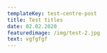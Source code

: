 ```yaml
---
templateKey: test-centre-post
title: Test titles
date: 02.02.2020
featuredimage: /img/test-2.jpg
text: vgfgfgf
---
```


